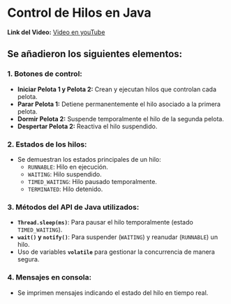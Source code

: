# Control de Hilos en Java

**Link del Video:** [Video en youTube](https://youtu.be/GmsCIqxrXvg)

## Se añadieron los siguientes elementos:

### 1. Botones de control:
- **Iniciar Pelota 1 y Pelota 2:** Crean y ejecutan hilos que controlan cada pelota.
- **Parar Pelota 1:** Detiene permanentemente el hilo asociado a la primera pelota.
- **Dormir Pelota 2:** Suspende temporalmente el hilo de la segunda pelota.
- **Despertar Pelota 2:** Reactiva el hilo suspendido.

### 2. Estados de los hilos:
- Se demuestran los estados principales de un hilo:
  - `RUNNABLE`: Hilo en ejecución.
  - `WAITING`: Hilo suspendido.
  - `TIMED_WAITING`: Hilo pausado temporalmente.
  - `TERMINATED`: Hilo detenido.

### 3. Métodos del API de Java utilizados:
- **`Thread.sleep(ms)`**: Para pausar el hilo temporalmente (estado `TIMED_WAITING`).
- **`wait()` y `notify()`**: Para suspender (`WAITING`) y reanudar (`RUNNABLE`) un hilo.
- Uso de variables **`volatile`** para gestionar la concurrencia de manera segura.

### 4. Mensajes en consola:
- Se imprimen mensajes indicando el estado del hilo en tiempo real.

